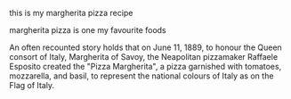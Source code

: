 this is my margherita pizza recipe 

margherita pizza is one my favourite foods 

An often recounted story holds that on June 11, 1889, to honour the Queen consort of Italy, Margherita of Savoy, the Neapolitan pizzamaker Raffaele Esposito created the "Pizza Margherita", a pizza garnished with tomatoes, mozzarella, and basil, to represent the national colours of Italy as on the Flag of Italy.